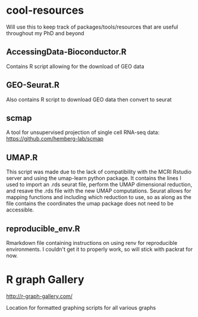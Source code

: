 # cool-resources
Will use this to keep track of packages/tools/resources that are useful throughout my PhD and beyond
## AccessingData-Bioconductor.R
Contains R script allowing for the download of GEO data
## GEO-Seurat.R
Also contains R script to download GEO data then convert to seurat
## scmap
A tool for unsupervised projection of single cell RNA-seq data:
https://github.com/hemberg-lab/scmap

## UMAP.R
This script was made due to the lack of compatibility with the MCRI Rstudio server and using the umap-learn python package.
It contains the lines I used to import an .rds seurat file, perform the UMAP dimensional reduction, and resave the .rds file with the new UMAP computations. Seurat allows for mapping functions and including which reduction to use, so as along as the file contains the coordinates the umap package does not need to be accessible.

## reproducible_env.R
Rmarkdown file containing instructions on using renv for reproducible environments. I couldn't get it to properly work, so will stick with packrat for now.

# R graph Gallery

http://r-graph-gallery.com/

Location for formatted graphing scripts for all various graphs